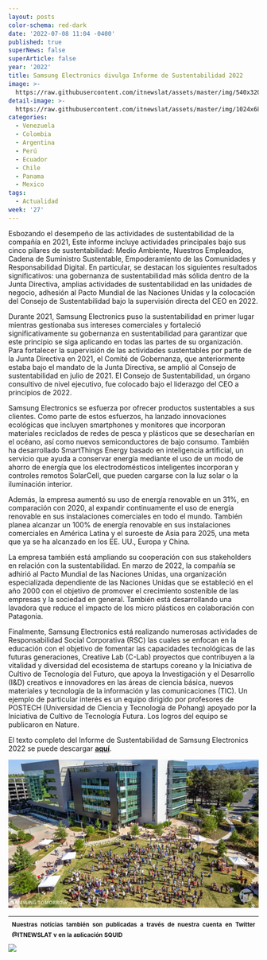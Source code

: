 ```yaml
---
layout: posts
color-schema: red-dark
date: '2022-07-08 11:04 -0400'
published: true
superNews: false
superArticle: false
year: '2022'
title: Samsung Electronics divulga Informe de Sustentabilidad 2022
image: >-
  https://raw.githubusercontent.com/itnewslat/assets/master/img/540x320/Samsung-Tomorrow-p.jpg
detail-image: >-
  https://raw.githubusercontent.com/itnewslat/assets/master/img/1024x680/Samsung-Tomorrow-g.jpg
categories:
  - Venezuela
  - Colombia
  - Argentina
  - Perú
  - Ecuador
  - Chile
  - Panama
  - Mexico
tags:
  - Actualidad
week: '27'
---
```

Esbozando el desempeño de las actividades de sustentabilidad de la compañía en 2021, Este informe incluye actividades principales bajo sus cinco pilares de sustentabilidad: Medio Ambiente, Nuestros Empleados, Cadena de Suministro Sustentable, Empoderamiento de las Comunidades y Responsabilidad Digital. En particular, se destacan los siguientes resultados significativos: una gobernanza de sustentabilidad más sólida dentro de la Junta Directiva, amplias actividades de sustentabilidad en las unidades de negocio, adhesión al Pacto Mundial de las Naciones Unidas y la colocación del Consejo de Sustentabilidad bajo la supervisión directa del CEO en 2022.
 
Durante 2021, Samsung Electronics puso la sustentabilidad en primer lugar mientras gestionaba sus intereses comerciales y fortaleció significativamente su gobernanza en sustentabilidad para garantizar que este principio se siga aplicando en todas las partes de su organización. Para fortalecer la supervisión de las actividades sustentables por parte de la Junta Directiva en 2021, el Comité de Gobernanza, que anteriormente estaba bajo el mandato de la Junta Directiva, se amplió al Consejo de sustentabilidad en julio de 2021. El Consejo de Sustentabilidad, un órgano consultivo de nivel ejecutivo, fue colocado bajo el liderazgo del CEO a principios de 2022.
 
Samsung Electronics se esfuerza por ofrecer productos sustentables a sus clientes. Como parte de estos esfuerzos, ha lanzado innovaciones ecológicas que incluyen smartphones y monitores que incorporan materiales reciclados de redes de pesca y plásticos que se desecharían en el océano, así como nuevos semiconductores de bajo consumo. También ha desarrollado SmartThings Energy basado en inteligencia artificial, un servicio que ayuda a conservar energía mediante el uso de un modo de ahorro de energía que los electrodomésticos inteligentes incorporan y controles remotos SolarCell, que pueden cargarse con la luz solar o la iluminación interior.
 
Además, la empresa aumentó su uso de energía renovable en un 31%, en comparación con 2020, al expandir continuamente el uso de energía renovable en sus instalaciones comerciales en todo el mundo. También planea alcanzar un 100% de energía renovable en sus instalaciones comerciales en América Latina y el suroeste de Asia para 2025, una meta que ya se ha alcanzado en los EE. UU., Europa y China.
 
La empresa también está ampliando su cooperación con sus stakeholders en relación con la sustentabilidad. En marzo de 2022, la compañía se adhirió al Pacto Mundial de las Naciones Unidas, una organización especializada dependiente de las Naciones Unidas que se estableció en el año 2000 con el objetivo de promover el crecimiento sostenible de las empresas y la sociedad en general. También está desarrollando una lavadora que reduce el impacto de los micro plásticos en colaboración con Patagonia.
 
Finalmente, Samsung Electronics está realizando numerosas actividades de Responsabilidad Social Corporativa (RSC) las cuales se enfocan en la educación con el objetivo de fomentar las capacidades tecnológicas de las futuras generaciones, Creative Lab (C-Lab) proyectos que contribuyen a la vitalidad y diversidad del ecosistema de startups coreano y la Iniciativa de Cultivo de Tecnología del Futuro, que apoya la Investigación y el Desarrollo (I&D) creativos e innovadores en las áreas de ciencia básica, nuevos materiales y tecnología de la información y las comunicaciones (TIC). Un ejemplo de particular interés es un equipo dirigido por profesores de POSTECH (Universidad de Ciencia y Tecnología de Pohang) apoyado por la Iniciativa de Cultivo de Tecnología Futura. Los logros del equipo se publicaron en Nature.
 
El texto completo del Informe de Sustentabilidad de Samsung Electronics 2022 se puede descargar [**aquí**](https://www.samsung.com/uk/sustainability/overview/).

![](https://raw.githubusercontent.com/itnewslat/assets/master/img/540x320/Samsung-Tomorrow-p.jpg)

<table style="height: 42px;" width="569">
<tbody>
<tr>
<td style="text-align: justify;"><sub><strong>Nuestras noticias también son publicadas a través de nuestra cuenta en Twitter <a href="https://twitter.com/itnewslat?lang=es">@ITNEWSLAT</a> y en la aplicación <a href="https://squidapp.co/en/">SQUID</a></strong></sub></td>
</tr>
</tbody>
</table>

<img src="https://tracker.metricool.com/c3po.jpg?hash=56f88a41e39ab42c063cc51676587a04"/>